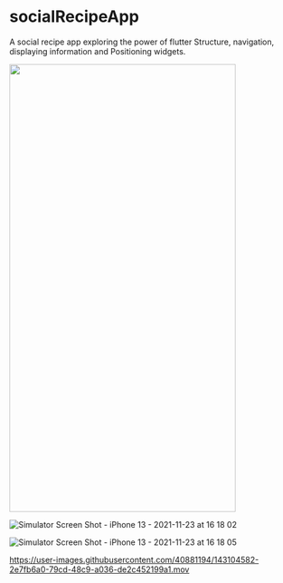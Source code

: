# socialRecipeApp
A social recipe app exploring the power of flutter Structure, navigation, displaying information and  Positioning widgets.

<img src="https://user-images.githubusercontent.com/40881194/143106143-d0e4f58d-6a4b-47d5-9eb7-e182478db601.png" width="400" height="790">

![Simulator Screen Shot - iPhone 13 - 2021-11-23 at 16 18 02](https://user-images.githubusercontent.com/40881194/143106221-314e1748-0bca-40d6-8f78-4e1ee32d3df4.png)

![Simulator Screen Shot - iPhone 13 - 2021-11-23 at 16 18 05](https://user-images.githubusercontent.com/40881194/143106441-2d8a9fa5-bb61-47b3-afb0-557ee1952237.png)

https://user-images.githubusercontent.com/40881194/143104582-2e7fb6a0-79cd-48c9-a036-de2c452199a1.mov

